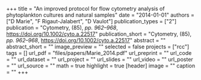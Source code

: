 +++
title = "An improved protocol for flow cytometry analysis of phytoplankton cultures and natural samples"
date = "2014-01-01"
authors = ["D Marie", "F Rigaut-Jalabert", "D Vaulot"]
publication_types = ["2"]
publication = "Cytometry, (85), _pp. 962–968_, https://doi.org/10.1002/cyto.a.22517"
publication_short = "Cytometry, (85), _pp. 962–968_, https://doi.org/10.1002/cyto.a.22517"
abstract = ""
abstract_short = ""
image_preview = ""
selected = false
projects = ["rcc"]
tags = []
url_pdf = "files/papers/Marie_2014.pdf"
url_preprint = ""
url_code = ""
url_dataset = ""
url_project = ""
url_slides = ""
url_video = ""
url_poster = ""
url_source = ""
math = true
highlight = true
[header]
image = ""
caption = ""
+++
